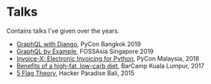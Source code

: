 # Talks

Contains talks I've given over the years.

- [GraphQL with Django](https://m3nu.github.io/talks/?u=graphql-django.md), PyCon Bangkok 2019
- [GraphQL by Example](https://m3nu.github.io/talks/?u=graphql.md), FOSSAsia Singapore 2019
- [Invoice-X: Electronic Invoicing for Python](https://m3nu.github.io/pycon-invoicex.pdf), PyCon Malaysia, 2018
- [Benefits of a high-fat, low-carb diet](https://m3nu.github.io/talks/?u=keto.md), BarCamp Kuala Lumpur, 2017
- [5 Flag Theory](https://m3nu.github.io/talks/?u=flags.md), Hacker Paradise Bali, 2015